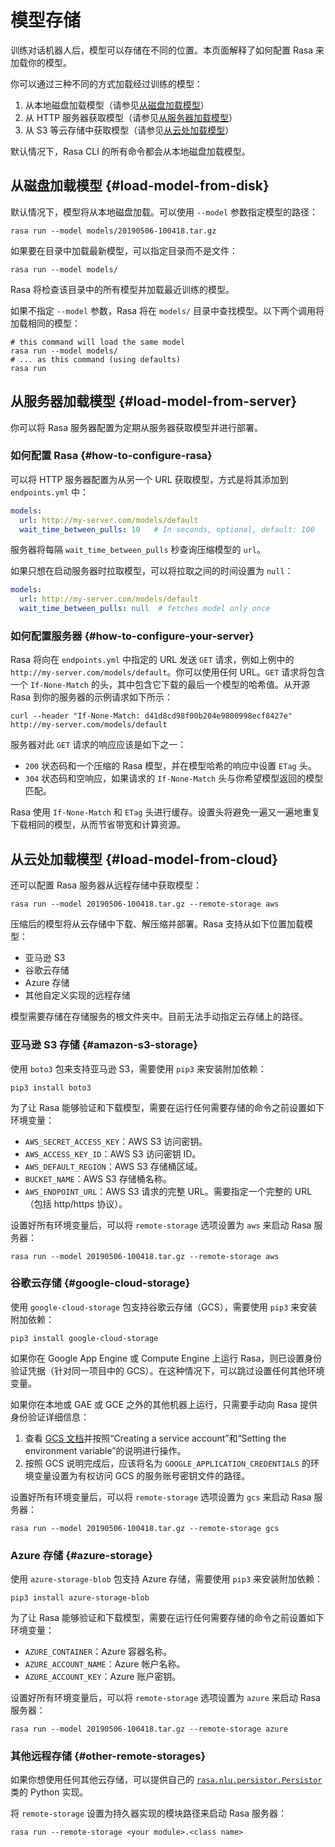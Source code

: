 # 模型存储

训练对话机器人后，模型可以存储在不同的位置。本页面解释了如何配置 Rasa 来加载你的模型。

你可以通过三种不同的方式加载经过训练的模型：

1. 从本地磁盘加载模型（请参见[从磁盘加载模型](/model-storage/#load-model-from-disk)）
2. 从 HTTP 服务器获取模型（请参见[从服务器加载模型](/model-storage/#load-model-from-server)）
3. 从 S3 等云存储中获取模型（请参见[从云处加载模型](/model-storage/#load-model-from-cloud)）

默认情况下，Rasa CLI 的所有命令都会从本地磁盘加载模型。

## 从磁盘加载模型 {#load-model-from-disk}

默认情况下，模型将从本地磁盘加载。可以使用 `--model` 参数指定模型的路径：

```shell
rasa run --model models/20190506-100418.tar.gz
```

如果要在目录中加载最新模型，可以指定目录而不是文件：

```shell
rasa run --model models/
```

Rasa 将检查该目录中的所有模型并加载最近训练的模型。

如果不指定 `--model` 参数，Rasa 将在 `models/` 目录中查找模型。以下两个调用将加载相同的模型：

```shell
# this command will load the same model
rasa run --model models/
# ... as this command (using defaults)
rasa run
```

## 从服务器加载模型 {#load-model-from-server}

你可以将 Rasa 服务器配置为定期从服务器获取模型并进行部署。

### 如何配置 Rasa {#how-to-configure-rasa}

可以将 HTTP 服务器配置为从另一个 URL 获取模型，方式是将其添加到 `endpoints.yml` 中：

```yaml title="endpoints.yml"
models:
  url: http://my-server.com/models/default
  wait_time_between_pulls: 10   # In seconds, optional, default: 100
```

服务器将每隔 `wait_time_between_pulls` 秒查询压缩模型的 `url`。

如果只想在启动服务器时拉取模型，可以将拉取之间的时间设置为 `null`：

```yaml title="endpoints.yml"
models:
  url: http://my-server.com/models/default
  wait_time_between_pulls: null  # fetches model only once
```

### 如何配置服务器 {#how-to-configure-your-server}

Rasa 将向在 `endpoints.yml` 中指定的 URL 发送 `GET` 请求，例如上例中的 `http://my-server.com/models/default`。你可以使用任何 URL。`GET` 请求将包含一个 `If-None-Match` 的头，其中包含它下载的最后一个模型的哈希值。从开源 Rasa 到你的服务器的示例请求如下所示：

```shell
curl --header "If-None-Match: d41d8cd98f00b204e9800998ecf8427e" http://my-server.com/models/default
```

服务器对此 `GET` 请求的响应应该是如下之一：

- `200` 状态码和一个压缩的 Rasa 模型，并在模型哈希的响应中设置 `ETag` 头。
- `304` 状态码和空响应，如果请求的 `If-None-Match` 头与你希望模型返回的模型匹配。

Rasa 使用 `If-None-Match` 和 `ETag` 头进行缓存。设置头将避免一遍又一遍地重复下载相同的模型，从而节省带宽和计算资源。

## 从云处加载模型 {#load-model-from-cloud}

还可以配置 Rasa 服务器从远程存储中获取模型：

```shell
rasa run --model 20190506-100418.tar.gz --remote-storage aws
```

压缩后的模型将从云存储中下载、解压缩并部署。Rasa 支持从如下位置加载模型：

- 亚马逊 S3
- 谷歌云存储
- Azure 存储
- 其他自定义实现的远程存储

模型需要存储在存储服务的根文件夹中。目前无法手动指定云存储上的路径。

### 亚马逊 S3 存储 {#amazon-s3-storage}

使用 `boto3` 包来支持亚马逊 S3，需要使用 `pip3` 来安装附加依赖：

```shell
pip3 install boto3
```

为了让 Rasa 能够验证和下载模型，需要在运行任何需要存储的命令之前设置如下环境变量：

- `AWS_SECRET_ACCESS_KEY`：AWS S3 访问密钥。
- `AWS_ACCESS_KEY_ID`：AWS S3 访问密钥 ID。
- `AWS_DEFAULT_REGION`：AWS S3 存储桶区域。
- `BUCKET_NAME`：AWS S3 存储桶名称。
- `AWS_ENDPOINT_URL`：AWS S3 请求的完整 URL。需要指定一个完整的 URL（包括 http/https 协议）。

设置好所有环境变量后，可以将 `remote-storage` 选项设置为 `aws` 来启动 Rasa 服务器：

```shell
rasa run --model 20190506-100418.tar.gz --remote-storage aws
```

### 谷歌云存储 {#google-cloud-storage}

使用 `google-cloud-storage` 包支持谷歌云存储（GCS），需要使用 `pip3` 来安装附加依赖：

```shell
pip3 install google-cloud-storage
```

如果你在 Google App Engine 或 Compute Engine 上运行 Rasa，则已设置身份验证凭据（针对同一项目中的 GCS）。在这种情况下，可以跳过设置任何其他环境变量。

如果你在本地或 GAE 或 GCE 之外的其他机器上运行，只需要手动向 Rasa 提供身份验证详细信息：

1. 查看 [GCS 文档](https://cloud.google.com/docs/authentication/getting-started#auth-cloud-implicit-python)并按照“Creating a service account”和“Setting the environment variable”的说明进行操作。
2. 按照 GCS 说明完成后，应该将名为 `GOOGLE_APPLICATION_CREDENTIALS` 的环境变量设置为有权访问 GCS 的服务账号密钥文件的路径。

设置好所有环境变量后，可以将 `remote-storage` 选项设置为 `gcs` 来启动 Rasa 服务器：

```shell
rasa run --model 20190506-100418.tar.gz --remote-storage gcs
```

### Azure 存储 {#azure-storage}

使用 `azure-storage-blob` 包支持 Azure 存储，需要使用 `pip3` 来安装附加依赖：

```shell
pip3 install azure-storage-blob
```

为了让 Rasa 能够验证和下载模型，需要在运行任何需要存储的命令之前设置如下环境变量：

- `AZURE_CONTAINER`：Azure 容器名称。
- `AZURE_ACCOUNT_NAME`：Azure 帐户名称。
- `AZURE_ACCOUNT_KEY`：Azure 账户密钥。

设置好所有环境变量后，可以将 `remote-storage` 选项设置为 `azure` 来启动 Rasa 服务器：

```shell
rasa run --model 20190506-100418.tar.gz --remote-storage azure
```

### 其他远程存储 {#other-remote-storages}

如果你想使用任何其他云存储，可以提供自己的 [`rasa.nlu.persistor.Persistor`](https://rasa.com/docs/rasa/reference/rasa/nlu/persistor/) 类的 Python 实现。

将 `remote-storage` 设置为持久器实现的模块路径来启动 Rasa 服务器：

```shell
rasa run --remote-storage <your module>.<class name>
```

